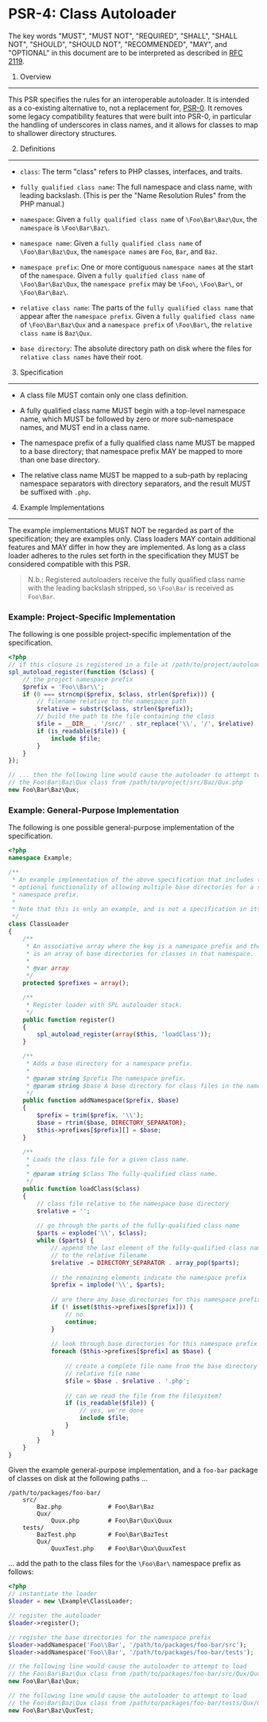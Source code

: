 PSR-4: Class Autoloader
=======================

The key words "MUST", "MUST NOT", "REQUIRED", "SHALL", "SHALL NOT", "SHOULD",
"SHOULD NOT", "RECOMMENDED", "MAY", and "OPTIONAL" in this document are to be
interpreted as described in [RFC 2119](http://tools.ietf.org/html/rfc2119).


1. Overview
-----------

This PSR specifies the rules for an interoperable autoloader. It is intended
as a co-existing alternative to, not a replacement for,
[PSR-0](https://github.com/php-fig/fig-standards/blob/master/accepted/PSR-0.md).
It removes some legacy compatibility features that were built into PSR-0, in
particular the handling of underscores in class names, and it allows for
classes to map to shallower directory structures.


2. Definitions
--------------

- `class`: The term "class" refers to PHP classes, interfaces, and traits.

- `fully qualified class name`: The full namespace and class name, with
  leading backslash. (This is per the "Name Resolution Rules" from the PHP
  manual.)

- `namespace`: Given a `fully qualified class name` of `\Foo\Bar\Baz\Qux`, the
  `namespace` is `\Foo\Bar\Baz\`.

- `namespace name`: Given a `fully qualified class name` of
  `\Foo\Bar\Baz\Qux`, the `namespace names` are `Foo`, `Bar`, and `Baz`.

- `namespace prefix`: One or more contiguous `namespace names` at the start of
  the `namespace`. Given a `fully qualified class name` of `\Foo\Bar\Baz\Qux`,
  the `namespace prefix` may be `\Foo\`, `\Foo\Bar\`, or `\Foo\Bar\Baz\`.

- `relative class name`: The parts of the `fully qualified class name` that
  appear after the `namespace prefix`. Given a `fully qualified class name` of
  `\Foo\Bar\Baz\Qux` and a `namespace prefix` of `\Foo\Bar\`, the `relative
  class name` is `Baz\Qux`.

- `base directory`: The absolute directory path on disk where the files for
  `relative class names` have their root.


3. Specification
----------------

- A class file MUST contain only one class definition.

- A fully qualified class name MUST begin with a top-level namespace name,
  which MUST be followed by zero or more sub-namespace names, and MUST end in
  a class name.

- The namespace prefix of a fully qualified class name MUST be mapped to a
  base directory; that namespace prefix MAY be mapped to more than one base
  directory.

- The relative class name MUST be mapped to a sub-path by replacing namespace
  separators with directory separators, and the result MUST be suffixed with
  `.php`.


4. Example Implementations
--------------------------

The example implementations MUST NOT be regarded as part of the specification;
they are examples only. Class loaders MAY contain additional features and MAY
differ in how they are implemented. As long as a class loader adheres to the
rules set forth in the specification they MUST be considered compatible
with this PSR.

> N.b.: Registered autoloaders receive the fully qualified class name with
> the leading backslash stripped, so `\Foo\Bar` is received as `Foo\Bar`.


### Example: Project-Specific Implementation

The following is one possible project-specific implementation of the
specification.

```php
<?php
// if this closure is registered in a file at /path/to/project/autoload.php ...
spl_autoload_register(function ($class) {
    // the project namespace prefix
    $prefix = 'Foo\\Bar\\';
    if (0 === strncmp($prefix, $class, strlen($prefix))) {
        // filename relative to the namespace path
        $relative = substr($class, strlen($prefix));
        // build the path to the file containing the class
        $file = __DIR__ . '/src/' . str_replace('\\', '/', $relative) . '.php';
        if (is_readable($file)) {
            include $file;
        }
    }
});

// ... then the following line would cause the autoloader to attempt to load
// the Foo\Bar\Baz\Qux class from /path/to/project/src/Baz/Qux.php
new Foo\Bar\Baz\Qux;
```


### Example: General-Purpose Implementation

The following is one possible general-purpose implementation of the
specification.

```php
<?php
namespace Example;

/**
 * An example implementation of the above specification that includes the 
 * optional functionality of allowing multiple base directories for a single
 * namespace prefix.
 *
 * Note that this is only an example, and is not a specification in itself.
 */
class ClassLoader
{
    /**
     * An associative array where the key is a namespace prefix and the value
     * is an array of base directories for classes in that namespace.
     *
     * @var array
     */
    protected $prefixes = array();

    /**
     * Register loader with SPL autoloader stack.
     */
    public function register()
    {
        spl_autoload_register(array($this, 'loadClass'));
    }

    /**
     * Adds a base directory for a namespace prefix.
     *
     * @param string $prefix The namespace prefix.
     * @param string $base A base directory for class files in the namespace.
     */
    public function addNamespace($prefix, $base)
    {
        $prefix = trim($prefix, '\\');
        $base = rtrim($base, DIRECTORY_SEPARATOR);
        $this->prefixes[$prefix][] = $base;
    }

    /**
     * Loads the class file for a given class name.
     *
     * @param string $class The fully-qualified class name.
     */
    public function loadClass($class)
    {
        // class file relative to the namespace base directory
        $relative = '';
        
        // go through the parts of the fully-qualified class name
        $parts = explode('\\', $class);
        while ($parts) {
            // append the last element of the fully-qualified class name
            // to the relative filename
            $relative .= DIRECTORY_SEPARATOR . array_pop($parts);
            
            // the remaining elements indicate the namespace prefix
            $prefix = implode('\\', $parts);
            
            // are there any base directories for this namespace prefix?
            if (! isset($this->prefixes[$prefix])) {
                // no
                continue;
            }
            
            // look through base directories for this namespace prefix
            foreach ($this->prefixes[$prefix] as $base) {
            
                // create a complete file name from the base directory and
                // relative file name
                $file = $base . $relative . '.php';
                
                // can we read the file from the filesystem?
                if (is_readable($file)) {
                    // yes, we're done
                    include $file;
                }
            }
        }
    }
}
```

Given the example general-purpose implementation, and a `foo-bar` package of
classes on disk at the following paths ...

    /path/to/packages/foo-bar/
        src/
            Baz.php             # Foo\Bar\Baz
            Qux/
                Quux.php        # Foo\Bar\Qux\Quux
        tests/
            BazTest.php         # Foo\Bar\BazTest
            Qux/
                QuuxTest.php    # Foo\Bar\Qux\QuuxTest

... add the path to the class files for the `\Foo\Bar\` namespace prefix
as follows:

```php
<?php
// instantiate the loader
$loader = new \Example\ClassLoader;

// register the autoloader
$loader->register();

// register the base directories for the namespace prefix
$loader->addNamespace('Foo\\Bar', '/path/to/packages/foo-bar/src');
$loader->addNamespace('Foo\\Bar', '/path/to/packages/foo-bar/tests');

// the following line would cause the autoloader to attempt to load
// the Foo\Bar\Baz\Qux class from /path/to/packages/foo-bar/src/Qux/Quux.php
new Foo\Bar\Baz\Qux;

// the following line would cause the autoloader to attempt to load
// the Foo\Bar\Baz\Qux class from /path/to/packages/foo-bar/tests/Qux/Quux.php
new Foo\Bar\Baz\QuxTest;
```
